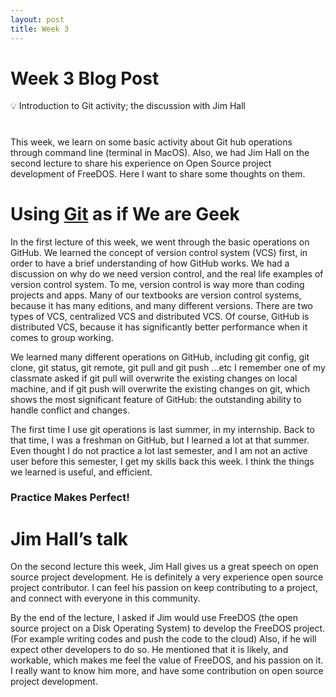 ```yaml
---
layout: post
title: Week 3
---
```


# Week 3 Blog Post

<aside>
💡 Introduction to Git activity; the discussion with Jim Hall
</aside>

<!--more-->
#

This week, we learn on some basic activity about Git hub operations through command line (terminal in MacOS). Also, we had Jim Hall on the second lecture to share his experience on Open Source project development of FreeDOS. Here I want to share some thoughts on them. 

# Using [Git](https://github.com/) as if We are Geek

In the first lecture of this week, we went through the basic operations on GitHub. We learned the concept of version control system (VCS) first, in order to have a brief understanding of how GitHub works. We had a discussion on why do we need version control, and the real life examples of version control system. To me, version control is way more than coding projects and apps. Many of our textbooks are version control systems, because it has many editions, and many different versions. There are two types of VCS, centralized VCS and distributed VCS. Of course, GitHub is distributed VCS, because it has significantly better performance when it comes to group working.

We learned many different operations on GitHub, including git config, git clone, git status, git remote, git pull and git push ...etc I remember one of my classmate asked if git pull will overwrite the existing changes on local machine, and if git push will overwrite the existing changes on git, which shows the most significant feature of GitHub: the outstanding ability to handle conflict and changes. 

The first time I use git operations is last summer, in my internship. Back to that time, I was a freshman on GitHub, but I learned a lot at that summer. Even thought I do not practice a lot last semester, and I am not an active user before this semester, I get my skills back this week. I think the things we learned is useful, and efficient. 

### Practice Makes Perfect!

# Jim Hall’s talk

On the second lecture this week, Jim Hall gives us a great speech on open source project development. He is definitely a very experience open source project contributor. I can feel his passion on keep contributing to a project, and connect with everyone in this community. 

By the end of the lecture, I asked if Jim would use FreeDOS (the open source project on a Disk Operating System) to develop the FreeDOS project. (For example writing codes and push the code to the cloud) Also, if he will expect other developers to do so. He mentioned that it is likely, and workable, which makes me feel the value of FreeDOS, and his passion on it. I really want to know him more, and have some contribution on open source project development.
